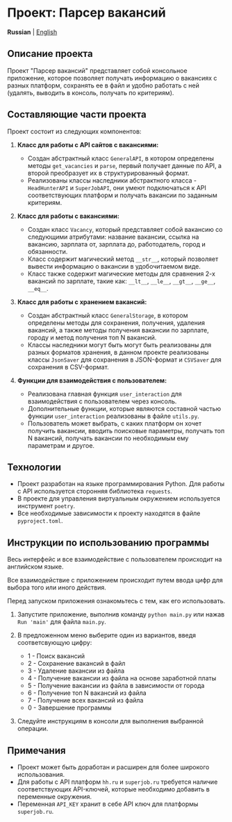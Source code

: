 # Проект: Парсер вакансий 
**Russian** | [English](docs_eng/README.md)

## Описание проекта
Проект "Парсер вакансий" представляет собой консольное приложение, которое позволяет получать информацию о вакансиях с разных платформ, сохранять ее в файл и удобно работать с ней (удалять, выводить в консоль, получать по критериям).
## Составляющие части проекта
Проект состоит из следующих компонентов:

1. **Класс для работы с API сайтов с вакансиями:**
    - Создан абстрактный класс `GeneralAPI`, в котором определены методы `get_vacancies` и `parse`, первый получает данные по API, а второй преобразует их в структурированный формат.
    - Реализованы классы наследники абстрактного класса - `HeadHunterAPI` и `SuperJobAPI`, они умеют подключаться к API соответствующих платформ и получать вакансии по заданным критериям.

2. **Класс для работы с вакансиями:**
    - Создан класс `Vacancy`, который представляет собой вакансию со следующими атрибутами: название вакансии, ссылка на вакансию, зарплата от, зарплата до, работодатель, город и обязанности.
    - Класс содержит магический метод `__str__`, который позволяет вывести информацию о вакансии в удобочитаемом виде.
    - Класс также содержит магические методы для сравнения 2-х вакансий по зарплате, такие как: `__lt__`, `__le__`, `__gt__`, `__ge__`, `__eq__`.

3. **Класс для работы с хранением вакансий:**
      - Создан абстрактный класс `GeneralStorage`, в котором определены методы для сохранения, получения, удаления вакансий, а также методы получения вакансии по зарплате, городу и метод получения топ N вакансий.
      - Классы наследники могут быть могут быть реализованы для разных форматов хранения, в данном проекте реализованы классы `JsonSaver` для сохранения в JSON-формат и `CSVSaver` для сохранения в CSV-формат.
   
4. **Функции для взаимодействия с пользователем:**
    - Реализована главная функция `user_interaction` для взаимодействия с пользователем через консоль.
    - Дополнительные функции, которые являются составной частью функции `user_interaction` реализованы в файле `utils.py`.
    - Пользователь может выбрать, с каких платформ он хочет получить вакансии, вводить поисковые параметры, получать топ N вакансий, получать вакансии по необходимым ему параметрам и другое.
   
## Технологии
- Проект разработан на языке программирования Python. Для работы с API используется сторонняя библиотека `requests`.
- В проекте для управления виртуальным окружением используется инструмент `poetry`.
- Все необходимые зависимости к проекту находятся в файле `pyproject.toml`.

## Инструкции по использованию программы 
Весь интерфейс и все взаимодействие с пользователем происходит на английском языке. 

Все взаимодействие с приложением происходит путем ввода цифр для выбора того или иного действия.

Перед запуском приложения ознакомьтесь с тем, как его использовать.

1. Запустите приложение, выполнив команду `python main.py` или нажав `Run 'main'` для файла `main.py`.

2. В предложенном меню выберите один из вариантов, введя соответсвующую цифру:
   - 1 - Поиск вакансий
   - 2 - Сохранение вакансий в файл
   - 3 - Удаление вакансии из файла
   - 4 - Получение вакансии из файла на основе заработной платы
   - 5 - Получение вакансии из файла в зависимости от города
   - 6 - Получение топ N вакансий из файла
   - 7 - Получение всех вакансий из файла
   - 0 - Завершение программы
   
3. Следуйте инструкциям в консоли для выполнения выбранной операции.

## Примечания
- Проект может быть доработан и расширен для более широкого использования.
- Для работы с API платформ `hh.ru` и `superjob.ru` требуется наличие соответствующих API-ключей, которые необходимо добавить в переменные окружения.
- Переменная `API_KEY` хранит в себе API ключ для платформы `superjob.ru`.
